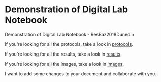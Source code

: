 # Demonstration of Digital Lab Notebook
Demonstration of Digital Lab Notebook - ResBaz2018Dunedin

If you're looking for all the protocols, take a look in [protocols](protocols).

If you're looking for all the results, take a look in [results](/results).

If you're looking for all the images, take a look in [images](/images).


I want to add some changes to your document and collaborate with you.



